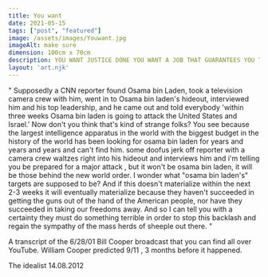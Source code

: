```yaml
---
title: You want
date: 2021-05-15
tags: ["post", "featured"]
image: /assets/images/Youwant.jpg
imageAlt: make sure
dimension: 100cm x 70cm 
description: YOU WANT JUSTICE DONE YOU WANT A JOB THAT GUARANTEES YOU THE PARADISE OSAMA NEEDS YOU
layout: 'art.njk'
---
```

" Supposedly a CNN reporter found Osama bin Laden, took a television camera crew with him, went in to Osama bin laden's hideout, interviewed him and his top leadership, and he came out and told everybody 'within three weeks Osama bin laden is going to attack the United States and Israel.' Now don't you think that's kind of strange folks? You see because the largest intelligence apparatus in the world with the biggest budget in the history of the world has been looking for osama bin laden for years and years and years and can't find him. some doofus jerk off reporter with a camera crew waltzes right into his hideout and interviews him and i'm telling you be prepared for a major attack , but it won't be osama bin laden, it will be those behind the new world order. I wonder what "osama bin laden's" targets are supposed to be? And if this doesn't materialize within the next 2-3 weeks it will eventually materialize because they haven't succeeded in getting the guns out of the hand of the American people, nor have they succeeded in taking our freedoms away. And so I can tell you with a certainty they must do something terrible in order to stop this backlash and regain the sympathy of the mass herds of sheeple out there. "


A transcript of the 6/28/01 Bill Cooper broadcast that you can find all over YouTube. William Cooper predicted 9/11 , 3 months before it happened.


The idealist 14.08.2012